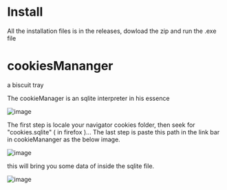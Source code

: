 # Install

All the installation files is in the releases, dowload the zip and run the .exe file

# cookiesMananger
a biscuit tray

The cookieManager is an sqlite interpreter in his essence

![image](https://user-images.githubusercontent.com/53980283/137573304-98607785-fb2e-4247-92fa-f63f071a6678.png)

The first step is locale your navigator cookies folder, then seek for "cookies.sqlite" ( in firefox )...
The last step is paste this path in the link bar in cookieMananger as the below image.

![image](https://user-images.githubusercontent.com/53980283/137573576-15d70bf9-e674-4446-bf47-1ec7318cc14e.png)

this will bring you some data of inside the sqlite file.

![image](https://user-images.githubusercontent.com/53980283/137573619-b83ae964-ab96-4b35-8b19-1b163ac02734.png)
